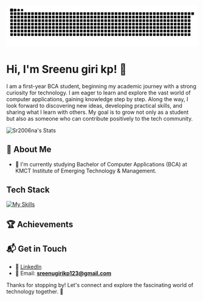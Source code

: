 ![Snake animation](https://github.com/Sr2006na/Sr2006na/blob/output/snake.svg)


# Hi, I'm Sreenu giri kp! 👋

I am a first-year BCA student, beginning my academic journey with a strong curiosity for technology. I am eager to learn and explore the vast world of computer applications, gaining knowledge step by step. Along the way, I look forward to discovering new ideas, developing practical skills, and sharing what I learn with others. My goal is to grow not only as a student but also as someone who can contribute positively to the tech community.

![Sr2006na's Stats](https://github-readme-stats.vercel.app/api?username=Sr2006na&theme=vue-dark&show_icons=true&hide_border=true&count_private=true)


## 🚀 About Me

- 🔭 I'm currently studying Bachelor of Computer Applications (BCA) at KMCT Institute of Emerging Technology & Management.


## Tech Stack
[![My Skills](https://skillicons.dev/icons?i=html)](https://skillicons.dev)

 ## 🏆 Achievements


## 📬 Get in Touch

- 🤝 [LinkedIn](https://www.linkedin.com/in/sreenugirikp)  
- 📧 Email: **sreenugirikp123@gmail.com**  


Thanks for stopping by! Let's connect and explore the fascinating world of technology together. 🚀


